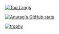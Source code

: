 [![Top Langs](https://github-readme-stats-kykt35.vercel.app/api/top-langs/?username=kykt35&count_private=true&layout=compact)](https://github.com/anuraghazra/github-readme-stats)

[![Anurag's GitHub stats](https://github-readme-stats-kykt35.vercel.app/api?username=kykt35&count_private=true)](https://github.com/anuraghazra/github-readme-stats)

[![trophy](https://github-profile-trophy.vercel.app/?username=kykt35&theme=flat)](https://github.com/ryo-ma/github-profile-trophy)
